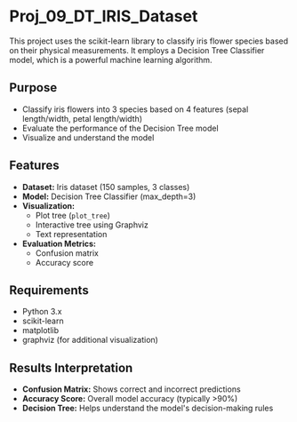 # Proj_09_DT_IRIS_Dataset

This project uses the scikit-learn library to classify iris flower species based on their physical measurements. It employs a Decision Tree Classifier model, which is a powerful machine learning algorithm.

## Purpose
- Classify iris flowers into 3 species based on 4 features (sepal length/width, petal length/width)
- Evaluate the performance of the Decision Tree model
- Visualize and understand the model

## Features
- **Dataset:** Iris dataset (150 samples, 3 classes)
- **Model:** Decision Tree Classifier (max_depth=3)
- **Visualization:**
  - Plot tree (`plot_tree`)
  - Interactive tree using Graphviz
  - Text representation
- **Evaluation Metrics:**
  - Confusion matrix
  - Accuracy score

## Requirements
- Python 3.x
- scikit-learn
- matplotlib
- graphviz (for additional visualization)

## Results Interpretation
- **Confusion Matrix:** Shows correct and incorrect predictions
- **Accuracy Score:** Overall model accuracy (typically >90%)
- **Decision Tree:** Helps understand the model's decision-making rules
